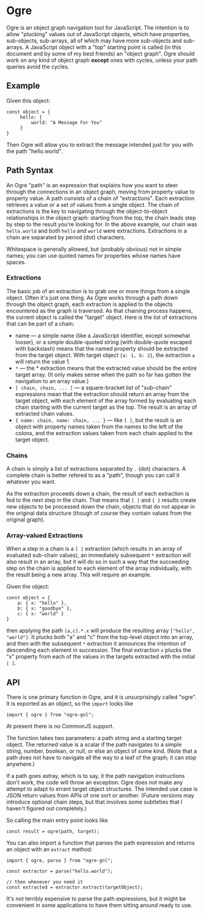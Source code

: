 # Ogre

Ogre is an object graph navigation tool for JavaScript. The intention is to allow "plucking" values out of JavaScript objects, which have properties, sub-objects, sub-arrays, all of which may have more sub-objects and sub-arrays. A JavaScript object with a "top" starting point is called (in this document and by some of my best friends) an "object graph". Ogre should work on any kind of object graph **except** ones with cycles, unless your path queries avoid the cycles.

## Example

Given this object:

    const object = {
         hello: {
             world: "A Message For You"
         }
    }

Then Ogre will allow you to extract the message intended just for you with the path "hello.world".

## Path Syntax

An Ogre "path" is an expression that explains how you want to steer through the connections in an object graph, moving from property value to property value. A path consists of a chain of "extractions". Each extraction retrieves a value or a set of values from a single object. The chain of extractions is the key to navigating through the object-to-object relationships in the object graph: starting from the top, the chain leads step by step to the result you're looking for. In the above example, our chain was `hello.world` and both `hello` and `world` were extractions. Extractions in a chain are separated by period (dot) characters.

Whitespace is generally allowed, but (probably obvious) not in simple names; you can use quoted names for properties whose names have spaces.

### Extractions

The basic job of an extraction is to grab one or more things from a single object. Often it's just one thing. As Ogre works through a path down through the object graph, each extraction is applied to the objects encountered as the graph is traversed. As that chaining process happens, the current object is called the "target" object. Here is the list of extractions that can be part of a chain:

 * name — a simple name (like a JavaScript identifier, except somewhat looser), or a simple double-quoted string (with double-quote escaped with backslash) means that the named property should be extracted from the target object. With target object `{a: 1, b: 2}`, the extraction `a` will return the value 1.
 * `*` — the * extraction means that the extracted value should be the entire target array. (It only makes sense when the path so far has gotten the navigation to an array value.)
 * `[ chain, chain, ... ]` — a square-bracket list of "sub-chain" expressions mean that the extraction should return an array from the target object, with each element of the array formed by evaluating each chain starting with the current target as the top. The result is an array of extracted chain values.
 * `{ name: chain, name: chain, ... }` — like `[ ]`, but the result is an object with property names taken from the names to the left of the colons, and the extraction values taken from each chain applied to the target object.
 
### Chains

A chain is simply a list of extractions separated by `.` (dot) characters. A complete chain is better refered to as a "path", though you can call it whatever you want.

As the extraction proceeds down a chain, the result of each extraction is fed to the next step in the chain. That means that `[ ]` and `{ }` results create new objects to be processed down the chain, objects that do not appear in the original data structure (though of course they contain values from the original graph).

### Array-valued Extractions

When a step in a chain is a `[ ]` extraction (which results in an array of evaluated sub-chain values), an immediately subsequent `*` extraction will also result in an array, but it will do so in such a way that the succeeding step on the chain is applied to each element of the array individually, with the result being a new array. This will require an example.

Given the object:

    const object = {
        a: { x: "hello" },
        b: { x: "goodbye" },
        c: { x: "world" }
    }
    
then applying the path `[a,c].*.x` will produce the resulting array `["hello", "world"]`. It plucks both "a" and "c" from the top-level object into an array, and then with the subsequent `*` extraction it announces the intention of descending each element in succession. The final extraction `x` plucks the "x" property from each of the values in the targets extracted with the initial `[ ]`.

## API

There is one primary function in Ogre, and it is unsurprisingly called "ogre". It is exported as an object, so the `import` looks like

    import { ogre } from "ogre-gnl";
    
At present there is no CommonJS support.

The function takes two parameters: a path string and a starting target object. The returned value is a scalar if the path navigates to a simple string, number, boolean, or null, or else an object of some kind. (Note that a path does not have to navigate all the way to a leaf of the graph; it can stop anywhere.)

If a path goes astray, which is to say, it the path navigation instructions don't work, the code will throw an exception. Ogre does not make any attempt to adapt to errant target object structures. The intended use case is JSON return values from APIs of one sort or another. (Future versions may introduce optional chain steps, but that involves some subtleties that I haven't figured out completely.)

So calling the main entry point looks like

    const result = ogre(path, target);
    

You can also import a function that parses the path expression and returns an object with an `extract` method:

    import { ogre, parse } from "ogre-gnl";

    const extractor = parse("hello.world");

    // then whenever you need it
    const extracted = extractor.extract(targetObject);

It's not terribly expensive to parse the path expressions, but it might be convenient in some applications to have them sitting around ready to use.

